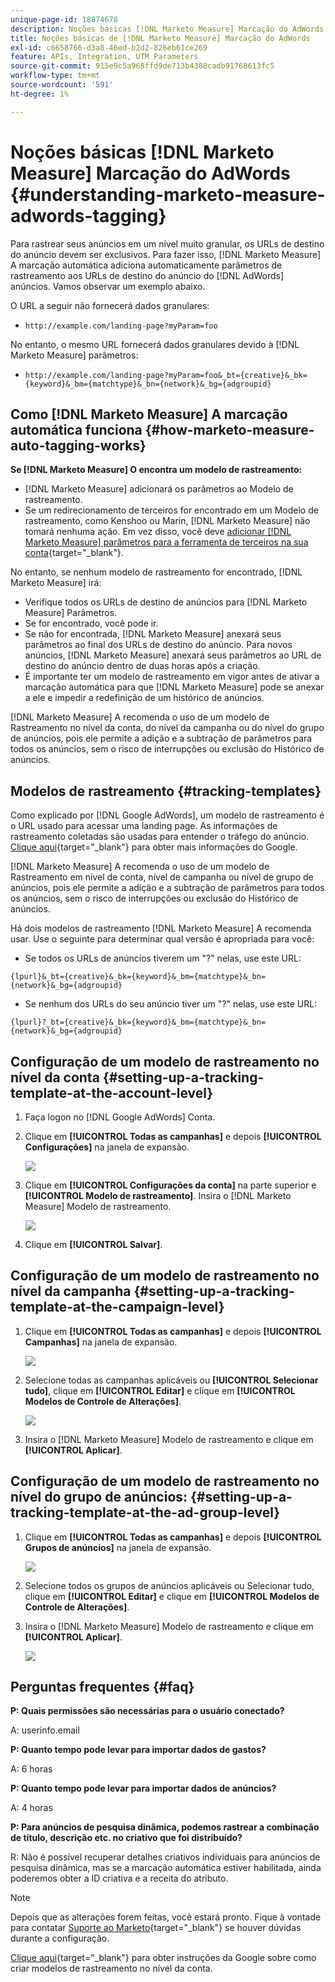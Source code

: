 ```yaml
---
unique-page-id: 18874678
description: Noções básicas [!DNL Marketo Measure] Marcação do AdWords - [!DNL Marketo Measure]
title: Noções básicas de [!DNL Marketo Measure] Marcação do AdWords
exl-id: c6658766-d3a8-46ed-b2d2-826eb61ce269
feature: APIs, Integration, UTM Parameters
source-git-commit: 915e9c5a968ffd9de713b4308cadb91768613fc5
workflow-type: tm+mt
source-wordcount: '591'
ht-degree: 1%

---
```


# Noções básicas [!DNL Marketo Measure] Marcação do AdWords {#understanding-marketo-measure-adwords-tagging}

Para rastrear seus anúncios em um nível muito granular, os URLs de destino do anúncio devem ser exclusivos. Para fazer isso, [!DNL Marketo Measure] A marcação automática adiciona automaticamente parâmetros de rastreamento aos URLs de destino do anúncio do [!DNL AdWords] anúncios. Vamos observar um exemplo abaixo.

O URL a seguir não fornecerá dados granulares:

* `http://example.com/landing-page?myParam=foo`

No entanto, o mesmo URL fornecerá dados granulares devido à [!DNL Marketo Measure] parâmetros:

* `http://example.com/landing-page?myParam=foo&_bt={creative}&_bk={keyword}&_bm={matchtype}&_bn={network}&_bg={adgroupid}`

## Como [!DNL Marketo Measure] A marcação automática funciona {#how-marketo-measure-auto-tagging-works}

**Se [!DNL Marketo Measure] O encontra um modelo de rastreamento:**

* [!DNL Marketo Measure] adicionará os parâmetros ao Modelo de rastreamento.
* Se um redirecionamento de terceiros for encontrado em um Modelo de rastreamento, como Kenshoo ou Marin, [!DNL Marketo Measure] não tomará nenhuma ação. Em vez disso, você deve [adicionar [!DNL Marketo Measure] parâmetros para a ferramenta de terceiros na sua conta](/help/api-connections/utilizing-marketo-measures-api-connections/how-bid-management-tools-affect-marketo-measure.md){target="_blank"}.

No entanto, se nenhum modelo de rastreamento for encontrado, [!DNL Marketo Measure] irá:

* Verifique todos os URLs de destino de anúncios para [!DNL Marketo Measure] Parâmetros.
* Se for encontrado, você pode ir.
* Se não for encontrada, [!DNL Marketo Measure] anexará seus parâmetros ao final dos URLs de destino do anúncio. Para novos anúncios, [!DNL Marketo Measure] anexará seus parâmetros ao URL de destino do anúncio dentro de duas horas após a criação.
* É importante ter um modelo de rastreamento em vigor antes de ativar a marcação automática para que [!DNL Marketo Measure] pode se anexar a ele e impedir a redefinição de um histórico de anúncios.

[!DNL Marketo Measure] A recomenda o uso de um modelo de Rastreamento no nível da conta, do nível da campanha ou do nível do grupo de anúncios, pois ele permite a adição e a subtração de parâmetros para todos os anúncios, sem o risco de interrupções ou exclusão do Histórico de anúncios.

## Modelos de rastreamento {#tracking-templates}

Como explicado por [!DNL Google AdWords], um modelo de rastreamento é o URL usado para acessar uma landing page. As informações de rastreamento coletadas são usadas para entender o tráfego do anúncio. [Clique aqui](https://support.google.com/adwords/answer/7197008?hl=en){target="_blank"} para obter mais informações do Google.

[!DNL Marketo Measure] A recomenda o uso de um modelo de Rastreamento em nível de conta, nível de campanha ou nível de grupo de anúncios, pois ele permite a adição e a subtração de parâmetros para todos os anúncios, sem o risco de interrupções ou exclusão do Histórico de anúncios.

Há dois modelos de rastreamento [!DNL Marketo Measure] A recomenda usar. Use o seguinte para determinar qual versão é apropriada para você:

* Se todos os URLs de anúncios tiverem um &quot;?&quot; nelas, use este URL:

`{lpurl}&_bt={creative}&_bk={keyword}&_bm={matchtype}&_bn={network}&_bg={adgroupid}`

* Se nenhum dos URLs do seu anúncio tiver um &quot;?&quot; nelas, use este URL:

`{lpurl}?_bt={creative}&_bk={keyword}&_bm={matchtype}&_bn={network}&_bg={adgroupid}`

## Configuração de um modelo de rastreamento no nível da conta {#setting-up-a-tracking-template-at-the-account-level}

1. Faça logon no [!DNL Google AdWords] Conta.

1. Clique em **[!UICONTROL Todas as campanhas]** e depois **[!UICONTROL Configurações]** na janela de expansão.

   ![](assets/1.png)

1. Clique em **[!UICONTROL Configurações da conta]** na parte superior e **[!UICONTROL Modelo de rastreamento]**. Insira o [!DNL Marketo Measure] Modelo de rastreamento.

   ![](assets/2-1.png)

1. Clique em **[!UICONTROL Salvar]**.

## Configuração de um modelo de rastreamento no nível da campanha {#setting-up-a-tracking-template-at-the-campaign-level}

1. Clique em **[!UICONTROL Todas as campanhas]** e depois **[!UICONTROL Campanhas]** na janela de expansão.

   ![](assets/3.png)

1. Selecione todas as campanhas aplicáveis ou **[!UICONTROL Selecionar tudo]**, clique em **[!UICONTROL Editar]** e clique em **[!UICONTROL Modelos de Controle de Alterações]**.

   ![](assets/4-1.png)

1. Insira o [!DNL Marketo Measure] Modelo de rastreamento e clique em **[!UICONTROL Aplicar]**.

## Configuração de um modelo de rastreamento no nível do grupo de anúncios: {#setting-up-a-tracking-template-at-the-ad-group-level}

1. Clique em **[!UICONTROL Todas as campanhas]** e depois **[!UICONTROL Grupos de anúncios]** na janela de expansão.

   ![](assets/5-1.png)

1. Selecione todos os grupos de anúncios aplicáveis ou Selecionar tudo, clique em **[!UICONTROL Editar]** e clique em **[!UICONTROL Modelos de Controle de Alterações]**.

1. Insira o [!DNL Marketo Measure] Modelo de rastreamento e clique em **[!UICONTROL Aplicar]**.

   ![](assets/6-1.png)

## Perguntas frequentes {#faq}

**P: Quais permissões são necessárias para o usuário conectado?**

A: userinfo.email

**P: Quanto tempo pode levar para importar dados de gastos?**

A: 6 horas

**P: Quanto tempo pode levar para importar dados de anúncios?**

A: 4 horas

**P: Para anúncios de pesquisa dinâmica, podemos rastrear a combinação de título, descrição etc. no criativo que foi distribuído?**

R: Não é possível recuperar detalhes criativos individuais para anúncios de pesquisa dinâmica, mas se a marcação automática estiver habilitada, ainda poderemos obter a ID criativa e a receita do atributo.

>[!NOTE]
>
>Depois que as alterações forem feitas, você estará pronto. Fique à vontade para contatar [Suporte ao Marketo](https://nation.marketo.com/t5/support/ct-p/Support){target="_blank"} se houver dúvidas durante a configuração.

[Clique aqui](https://support.google.com/adwords/answer/6076199?hl=en#tracking){target="_blank"} para obter instruções da Google sobre como criar modelos de rastreamento no nível da conta.
